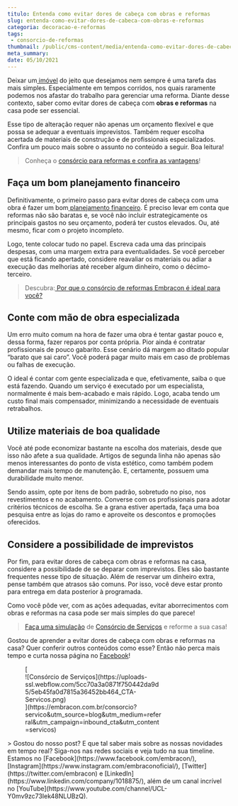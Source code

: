 ```yaml
---
titulo: Entenda como evitar dores de cabeça com obras e reformas
slug: entenda-como-evitar-dores-de-cabeca-com-obras-e-reformas
categoria: decoracao-e-reformas
tags:
 - consorcio-de-reformas
thumbnail: /public/cms-content/media/entenda-como-evitar-dores-de-cabeca-com-obras-e-reformas.jpeg
meta_summary: 
date: 05/10/2021
---
```

Deixar um[ imóvel](https://www.embracon.com.br/consorcio-de-imoveis) do jeito que desejamos nem sempre é uma tarefa das mais simples. Especialmente em tempos corridos, nos quais raramente podemos nos afastar do trabalho para gerenciar uma reforma. Diante desse contexto, saber como evitar dores de cabeça com **obras e reformas** na casa pode ser essencial.

Esse tipo de alteração requer não apenas um orçamento flexível e que possa se adequar a eventuais imprevistos. Também requer escolha acertada de materiais de construção e de profissionais especializados. Confira um pouco mais sobre o assunto no conteúdo a seguir. Boa leitura!

> Conheça o [consórcio para reformas e confira as vantagens](https://www.embracon.com.br/blog/conheca-o-consorcio-para-reforma-e-confira-as-vantagens)!

Faça um bom planejamento financeiro
-----------------------------------

Definitivamente, o primeiro passo para evitar dores de cabeça com uma obra é fazer um bom[ planejamento financeiro](https://www.embracon.com.br/blog/planejamento-financeiro-um-guia-para-as-financas-nao-sairem-de-controle). É preciso levar em conta que reformas não são baratas e, se você não incluir estrategicamente os principais gastos no seu orçamento, poderá ter custos elevados. Ou, até mesmo, ficar com o projeto incompleto.

Logo, tente colocar tudo no papel. Escreva cada uma das principais despesas, com uma margem extra para eventualidades. Se você perceber que está ficando apertado, considere reavaliar os materiais ou adiar a execução das melhorias até receber algum dinheiro, como o décimo-terceiro.

> Descubra:[ Por que o consórcio de reformas Embracon é ideal para você?](https://www.embracon.com.br/blog/consorcio-reforma-embracon-por-que-e-uma-boa-opcao)

Conte com mão de obra especializada
-----------------------------------

Um erro muito comum na hora de fazer uma obra é tentar gastar pouco e, dessa forma, fazer reparos por conta própria. Pior ainda é contratar profissionais de pouco gabarito. Esse cenário dá margem ao ditado popular “barato que sai caro”. Você poderá pagar muito mais em caso de problemas ou falhas de execução.

O ideal é contar com gente especializada e que, efetivamente, saiba o que está fazendo. Quando um serviço é executado por um especialista, normalmente é mais bem-acabado e mais rápido. Logo, acaba tendo um custo final mais compensador, minimizando a necessidade de eventuais retrabalhos.

Utilize materiais de boa qualidade
----------------------------------

Você até pode economizar bastante na escolha dos materiais, desde que isso não afete a sua qualidade. Artigos de segunda linha não apenas são menos interessantes do ponto de vista estético, como também podem demandar mais tempo de manutenção. E, certamente, possuem uma durabilidade muito menor.

Sendo assim, opte por itens de bom padrão, sobretudo no piso, nos revestimentos e no acabamento. Converse com os profissionais para adotar critérios técnicos de escolha. Se a grana estiver apertada, faça uma boa pesquisa entre as lojas do ramo e aproveite os descontos e promoções oferecidos.

Considere a possibilidade de imprevistos
----------------------------------------

Por fim, para evitar dores de cabeça com obras e reformas na casa, considere a possibilidade de se deparar com imprevistos. Eles são bastante frequentes nesse tipo de situação. Além de reservar um dinheiro extra, pense também que atrasos são comuns. Por isso, você deve estar pronto para entrega em data posterior à programada.

Como você pôde ver, com as ações adequadas, evitar aborrecimentos com obras e reformas na casa pode ser mais simples do que parece!

> [Faça uma simulação](https://www.embracon.com.br/consorcio) de [Consórcio de Serviços](https://www.embracon.com.br/consorcio-servicos) e reforme a sua casa!

Gostou de aprender a evitar dores de cabeça com obras e reformas na casa? Quer conferir outros conteúdos como esse? Então não perca mais tempo e curta nossa página no [Facebook](https://www.facebook.com/embracon/)!

<figure class="w-richtext-figure-type-image w-richtext-align-center" style="max-width:310px">[<div>![Consórcio de Serviços](https://uploads-ssl.webflow.com/5cc70a3a0871f750442da9d5/5eb45fa0d7815a36452bb464_CTA-Servicos.png)</div>](https://embracon.com.br/consorcio?servico&utm_source=blog&utm_medium=referral&utm_campaign=inbound_cta&utm_content=servicos)</figure>> Gostou do nosso post? E que tal saber mais sobre as nossas novidades em tempo real? Siga-nos nas redes sociais e veja tudo na sua timeline. Estamos no [Facebook](https://www.facebook.com/embracon/), [Instagram](https://www.instagram.com/embraconoficial/), [Twitter](https://twitter.com/embracon) e [LinkedIn](https://www.linkedin.com/company/1018875/), além de um canal incrível no [YouTube](https://www.youtube.com/channel/UCL-Y0mv9zc73Iek48NLUBzQ).
